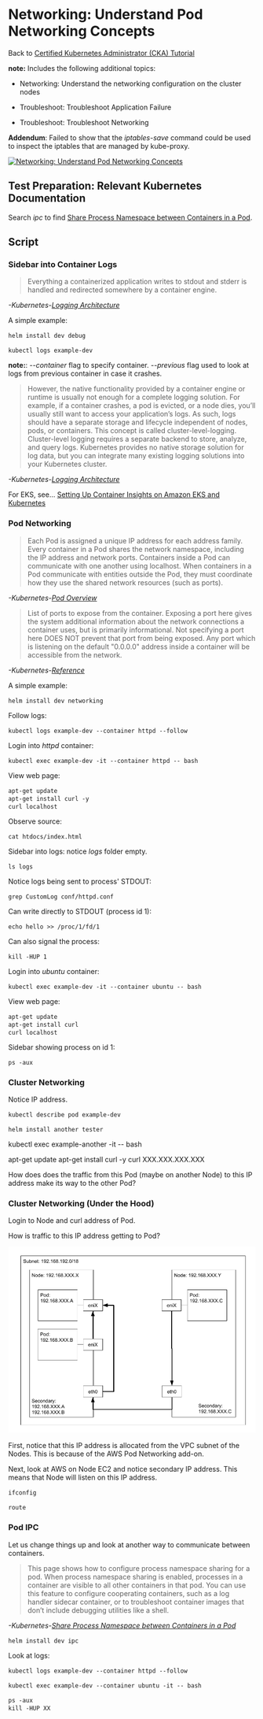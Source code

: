 # Networking: Understand Pod Networking Concepts

Back to [Certified Kubernetes Administrator (CKA) Tutorial](https://github.com/larkintuckerllc/k8s-cka-tutorial)

**note:** Includes the following additional topics:

* Networking: Understand the networking configuration on the cluster nodes

* Troubleshoot: Troubleshoot Application Failure

* Troubleshoot: Troubleshoot Networking

**Addendum**: Failed to show that the *iptables-save* command could be used to inspect the iptables that are managed by kube-proxy.

[![Networking: Understand Pod Networking Concepts](http://img.youtube.com/vi/BnsNv8b3LzE/0.jpg)](https://youtu.be/BnsNv8b3LzE)

## Test Preparation: Relevant Kubernetes Documentation

Search *ipc* to find [Share Process Namespace between Containers in a Pod](https://kubernetes.io/docs/tasks/configure-pod-container/share-process-namespace/).

## Script

### Sidebar into Container Logs

> Everything a containerized application writes to stdout and stderr is handled and redirected somewhere by a container engine.

*-Kubernetes-[Logging Architecture](https://kubernetes.io/docs/concepts/cluster-administration/logging/)*

A simple example:

```plaintext
helm install dev debug
```

```plaintext
kubectl logs example-dev
```

**note:**: *--container* flag to specify container. *--previous* flag used to look at logs from previous container in case it crashes.

> However, the native functionality provided by a container engine or runtime is usually not enough for a complete logging solution. For example, if a container crashes, a pod is evicted, or a node dies, you’ll usually still want to access your application’s logs. As such, logs should have a separate storage and lifecycle independent of nodes, pods, or containers. This concept is called cluster-level-logging. Cluster-level logging requires a separate backend to store, analyze, and query logs. Kubernetes provides no native storage solution for log data, but you can integrate many existing logging solutions into your Kubernetes cluster.

*-Kubernetes-[Logging Architecture](https://kubernetes.io/docs/concepts/cluster-administration/logging/)*

For EKS, see... [Setting Up Container Insights on Amazon EKS and Kubernetes](https://docs.aws.amazon.com/AmazonCloudWatch/latest/monitoring/deploy-container-insights-EKS.html)

### Pod Networking

> Each Pod is assigned a unique IP address for each address family. Every container in a Pod shares the network namespace, including the IP address and network ports. Containers inside a Pod can communicate with one another using localhost. When containers in a Pod communicate with entities outside the Pod, they must coordinate how they use the shared network resources (such as ports).

*-Kubernetes-[Pod Overview](https://kubernetes.io/docs/concepts/workloads/pods/pod-overview/)*

> List of ports to expose from the container. Exposing a port here gives the system additional information about the network connections a container uses, but is primarily informational. Not specifying a port here DOES NOT prevent that port from being exposed. Any port which is listening on the default "0.0.0.0" address inside a container will be accessible from the network.

*-Kubernetes-[Reference](https://kubernetes.io/docs/reference/generated/kubernetes-api/v1.18/#podspec-v1-core)*

A simple example:

```plaintext
helm install dev networking
```

Follow logs:

```plaintext
kubectl logs example-dev --container httpd --follow
```

Login into *httpd* container:

```plaintext
kubectl exec example-dev -it --container httpd -- bash
```

View web page:

```plaintext
apt-get update
apt-get install curl -y
curl localhost
```

Observe source:

```plaintext
cat htdocs/index.html
```

Sidebar into logs: notice *logs* folder empty.

```plaintext
ls logs
```

Notice logs being sent to process' STDOUT:

```plaintext
grep CustomLog conf/httpd.conf
```

Can write directly to STDOUT (process id 1):

```plaintext
echo hello >> /proc/1/fd/1
```

Can also signal the process:

```plaintext
kill -HUP 1
```

Login into *ubuntu* container:

```plaintext
kubectl exec example-dev -it --container ubuntu -- bash
```

View web page:

```plaintext
apt-get update
apt-get install curl
curl localhost
```

Sidebar showing process on id 1:

```plaintext
ps -aux
```

### Cluster Networking

Notice IP address.

```plaintext
kubectl describe pod example-dev
```

```plaintext
helm install another tester
```

kubectl exec example-another -it -- bash

apt-get update
apt-get install curl -y
curl XXX.XXX.XXX.XXX

How does does the traffic from this Pod (maybe on another Node) to this IP address make its way to the other Pod?

### Cluster Networking (Under the Hood)

Login to Node and curl address of Pod.

How is traffic to this IP address getting to Pod?

![Network Diagram](network.png)

First, notice that this IP address is allocated from the VPC subnet of the Nodes. This is because of the AWS Pod Networking add-on.

Next, look at AWS on Node EC2 and notice secondary IP address.  This means that Node will listen on this IP address.

```plaintext
ifconfig
```

```plaintext
route
```

### Pod IPC

Let us change things up and look at another way to communicate between containers.

> This page shows how to configure process namespace sharing for a pod. When process namespace sharing is enabled, processes in a container are visible to all other containers in that pod.
> You can use this feature to configure cooperating containers, such as a log handler sidecar container, or to troubleshoot container images that don’t include debugging utilities like a shell.

*-Kubernetes-[Share Process Namespace between Containers in a Pod](https://kubernetes.io/docs/tasks/configure-pod-container/share-process-namespace/)*

```plaintext
helm install dev ipc
```

Look at logs:

```plaintext
kubectl logs example-dev --container httpd --follow
```

```plaintext
kubectl exec example-dev --container ubuntu -it -- bash
```

```plaintext
ps -aux
kill -HUP XX
```
